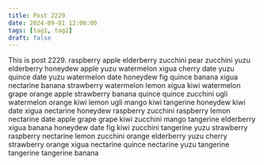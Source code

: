```yaml
---
title: Post 2229
date: 2024-09-01 12:00:00
tags: [tag1, tag2]
draft: false
---
```

This is post 2229.
raspberry
apple
elderberry
zucchini
pear
zucchini
yuzu
elderberry
honeydew
apple
yuzu
watermelon
xigua
cherry
date
yuzu
quince
date
yuzu
watermelon
date
honeydew
fig
quince
banana
xigua
nectarine
banana
strawberry
watermelon
lemon
xigua
kiwi
watermelon
grape
orange
apple
strawberry
banana
quince
quince
zucchini
ugli
watermelon
orange
kiwi
lemon
ugli
mango
kiwi
tangerine
honeydew
kiwi
date
xigua
nectarine
honeydew
raspberry
zucchini
raspberry
lemon
nectarine
date
apple
grape
grape
kiwi
zucchini
mango
tangerine
elderberry
xigua
banana
honeydew
date
fig
kiwi
zucchini
tangerine
yuzu
strawberry
raspberry
nectarine
lemon
zucchini
orange
elderberry
yuzu
cherry
strawberry
orange
xigua
nectarine
quince
nectarine
yuzu
tangerine
tangerine
tangerine
banana
